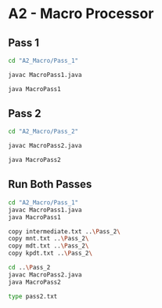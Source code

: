 # A2 - Macro Processor

## Pass 1

```bash
cd "A2_Macro/Pass_1"

javac MacroPass1.java

java MacroPass1
```

## Pass 2

```bash
cd "A2_Macro/Pass_2"

javac MacroPass2.java

java MacroPass2
```

## Run Both Passes

```bash
cd "A2_Macro/Pass_1"
javac MacroPass1.java
java MacroPass1

copy intermediate.txt ..\Pass_2\
copy mnt.txt ..\Pass_2\
copy mdt.txt ..\Pass_2\
copy kpdt.txt ..\Pass_2\

cd ..\Pass_2
javac MacroPass2.java
java MacroPass2

type pass2.txt
```

